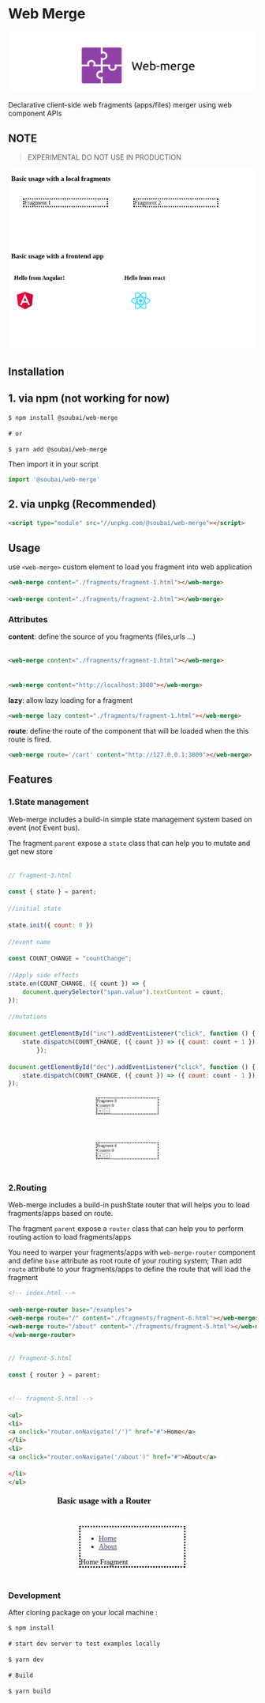 # Web Merge

![](assets/banner.png)


Declarative client-side web fragments (apps/files) merger using web component APIs

## NOTE
> EXPERIMENTAL DO NOT USE IN PRODUCTION


![](assets/preview.png)



## Installation

## 1. via npm (not working for now)

```shell
$ npm install @soubai/web-merge

# or

$ yarn add @soubai/web-merge
```

Then import it in your script


```js
import '@soubai/web-merge'
```

## 2. via unpkg (Recommended)

```html
<script type="module" src="//unpkg.com/@soubai/web-merge"></script>
```



## Usage

use `<web-merge>` custom element to load you fragment into web application

```html
<web-merge content="./fragments/fragment-1.html"></web-merge>

<web-merge content="./fragments/fragment-2.html"></web-merge>
```

### Attributes 

**content**: define the source of you fragments (files,urls ...)
```html

<web-merge content="./fragments/fragment-1.html"></web-merge>


<web-merge content="http://localhost:3000"></web-merge>

```


**lazy**: allow lazy loading for a fragment 

```html
<web-merge lazy content="./fragments/fragment-1.html"></web-merge>

```

**route**: define the route of the component that will be loaded when the this route is fired.

```html
<web-merge route='/cart' content="http://127.0.0.1:3000"></web-merge>
```

## Features

### 1.State management

Web-merge includes a build-in simple state management system based on event (not Event bus).

The fragment `parent` expose a `state` class that can help you to mutate and get new store 

```js
        
// fragment-3.html

const { state } = parent;

//initial state 

state.init({ count: 0 })

//event name 

const COUNT_CHANGE = "countChange";

//Apply side effects 
state.on(COUNT_CHANGE, ({ count }) => {
    document.querySelector("span.value").textContent = count;
});

//mutations 

document.getElementById("inc").addEventListener("click", function () {
    state.dispatch(COUNT_CHANGE, ({ count }) => ({ count: count + 1 }));
        });

document.getElementById("dec").addEventListener("click", function () {
    state.dispatch(COUNT_CHANGE, ({ count }) => ({ count: count - 1 }));
});

```


![](assets/preview--2.gif)

### 2.Routing

Web-merge includes a build-in pushState router that will helps you to load fragments/apps based on route.

The fragment `parent` expose a `router` class that can help you to perform routing action to load fragments/apps

You need to warper your fragments/apps with  `web-merge-router` component and define `base` attribute as root route of your routing system; Than add `route` attribute to your fragments/apps to define the route that will load the fragment

```html
<!-- index.html -->

<web-merge-router base="/examples">
<web-merge route="/" content="./fragments/fragment-6.html"></web-merge>
<web-merge route="/about" content="./fragments/fragment-5.html"></web-merge>
</web-merge-router>


```

```js
        
// fragment-5.html

const { router } = parent;

```

```html
        
<!-- fragment-5.html -->

<ul>
<li>
<a onclick="router.onNavigate('/')" href="#">Home</a>
</li>
<li>
<a onclick="router.onNavigate('/about')" href="#">About</a>

</li>
</ul>

```


![](assets/preview-3.gif)



### Development 

After cloning package on your local machine :

```shell
$ npm install

# start dev server to test examples locally

$ yarn dev

# Build 

$ yarn build
```
